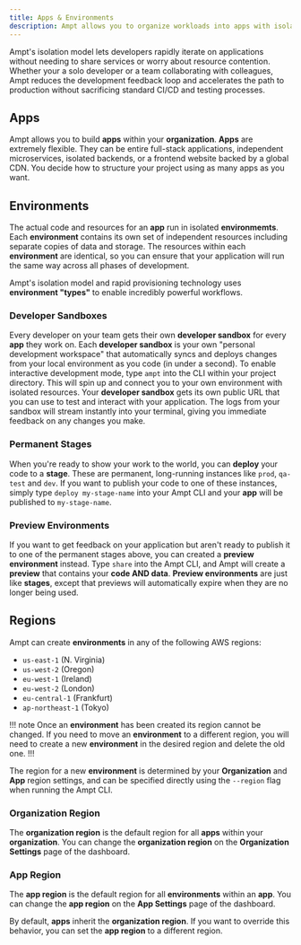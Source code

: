 ```yaml
---
title: Apps & Environments
description: Ampt allows you to organize workloads into apps with isolated environments.
---
```


Ampt's isolation model lets developers rapidly iterate on applications without needing to share services or worry about resource contention. Whether your a solo developer or a team collaborating with colleagues, Ampt reduces the development feedback loop and accelerates the path to production without sacrificing standard CI/CD and testing processes.

## Apps

Ampt allows you to build **apps** within your **organization**. **Apps** are extremely flexible. They can be entire full-stack applications, independent microservices, isolated backends, or a frontend website backed by a global CDN. You decide how to structure your project using as many apps as you want.

## Environments

The actual code and resources for an **app** run in isolated **environmemts**. Each **environment** contains its own set of independent resources including separate copies of data and storage. The resources within each **environment** are identical, so you can ensure that your application will run the same way across all phases of development.

Ampt's isolation model and rapid provisioning technology uses **environment "types"** to enable incredibly powerful workflows.

### Developer Sandboxes

Every developer on your team gets their own **developer sandbox** for every **app** they work on. Each **developer sandbox** is your own "personal development workspace" that automatically syncs and deploys changes from your local environment as you code (in under a second). To enable interactive development mode, type `ampt` into the CLI within your project directory. This will spin up and connect you to your own environment with isolated resources. Your **developer sandbox** gets its own public URL that you can use to test and interact with your application. The logs from your sandbox will stream instantly into your terminal, giving you immediate feedback on any changes you make.

### Permanent Stages

When you're ready to show your work to the world, you can **deploy** your code to a **stage**. These are permanent, long-running instances like `prod`, `qa-test` and `dev`. If you want to publish your code to one of these instances, simply type `deploy my-stage-name` into your Ampt CLI and your **app** will be published to `my-stage-name`.

### Preview Environments

If you want to get feedback on your application but aren't ready to publish it to one of the permanent stages above, you can created a **preview environment** instead. Type `share` into the Ampt CLI, and Ampt will create a **preview** that contains your **code AND data**. **Preview environments** are just like **stages**, except that previews will automatically expire when they are no longer being used.

## Regions

Ampt can create **environments** in any of the following AWS regions:

- `us-east-1` (N. Virginia)
- `us-west-2` (Oregon)
- `eu-west-1` (Ireland)
- `eu-west-2` (London)
- `eu-central-1` (Frankfurt)
- `ap-northeast-1` (Tokyo)

!!! note
Once an **environment** has been created its region cannot be changed. If you need to move an **environment** to a different region, you will need to create a new **environment** in the desired region and delete the old one.
!!!

The region for a new **environment** is determined by your **Organization** and **App** region settings, and can be specified directly using the `--region` flag when running the Ampt CLI.

### Organization Region

The **organization region** is the default region for all **apps** within your **organization**. You can change the **organization region** on the **Organization Settings** page of the dashboard.

### App Region

The **app region** is the default region for all **environments** within an **app**. You can change the **app region** on the **App Settings** page of the dashboard.

By default, **apps** inherit the **organization region**. If you want to override this behavior, you can set the **app region** to a different region.
